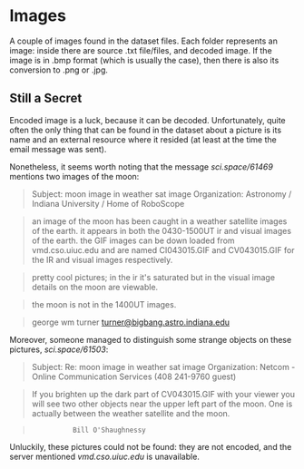 # Images

A couple of images found in the dataset files.
Each folder represents an image: inside there are source .txt file/files, and decoded image.
If the image is in .bmp format (which is usually the case), then there is also its conversion to .png or .jpg.


## Still a Secret

Encoded image is a luck, because it can be decoded.
Unfortunately, quite often the only thing that can be found in the dataset about a picture is its name and an external resource where it resided (at least at the time the email message was sent).

Nonetheless, it seems worth noting that the message *sci.space/61469* mentions two images of the moon:

> Subject: moon image in weather sat image
> Organization: Astronomy / Indiana University / Home of RoboScope

> an image of the moon has been caught in a weather satellite images of the earth.
> it appears in both the 0430-1500UT ir and visual images of the earth.
> the GIF images can be down loaded from vmd.cso.uiuc.edu and are named
> CI043015.GIF and CV043015.GIF for the IR and visual images respectively.

> pretty cool pictures;  in the ir it's saturated but in the visual image
> details on the moon are viewable.

> the moon is not in the 1400UT images.

>  george wm turner            turner@bigbang.astro.indiana.edu

Moreover, someone managed to distinguish some strange objects on these pictures, *sci.space/61503*:

> Subject: Re: moon image in weather sat image
> Organization: Netcom - Online Communication Services (408 241-9760 guest)

> If you brighten up the dark part of CV043015.GIF with your viewer you 
> will see two other objects near the upper left part of the moon.
> One is actually between the weather satellite and the moon.

> 			    Bill O'Shaughnessy

Unluckily, these pictures could not be found: they are not encoded, and the server mentioned *vmd.cso.uiuc.edu* is unavailable.
